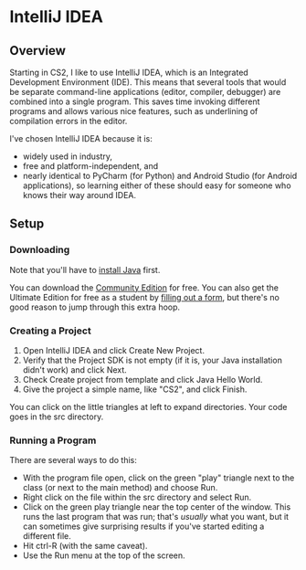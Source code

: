 # IntelliJ IDEA
## Overview
Starting in CS2, I like to use IntelliJ IDEA, which is an Integrated Development Environment (IDE). This means that several
tools that would be separate command-line applications (editor, compiler, debugger) are combined into a single program.
This saves time invoking different programs and allows various nice features, such as underlining of compilation errors
in the editor.

I've chosen IntelliJ IDEA because it is:
- widely used in industry,
- free and platform-independent, and
- nearly identical to PyCharm (for Python) and Android Studio (for Android applications), so learning either of these should
easy for someone who knows their way around IDEA.
## Setup
### Downloading
Note that you'll have to [install Java](development_tools/command_line.md) first.

You can download the [Community Edition](https://www.jetbrains.com/idea/download/) for free. You can also get the Ultimate
Edition for free as a student by [filling out a form](https://www.jetbrains.com/student/), but there's no good reason
to jump through this extra hoop.
### Creating a Project
1. Open IntelliJ IDEA and click Create New Project.
2. Verify that the Project SDK is not empty (if it is, your Java installation didn't work) and click Next.
3. Check Create project from template and click Java Hello World.
4. Give the project a simple name, like "CS2", and click Finish.

You can click on the little triangles at left to expand directories. Your code goes in the src directory.
### Running a Program
There are several ways to do this:
- With the program file open, click on the green "play" triangle next to the class (or next to the main method) and choose Run.
- Right click on the file within the src directory and select Run.
- Click on the green play triangle near the top center of the window. This runs the last program that was run; that's
*usually* what you want, but it can sometimes give surprising results if you've started editing a different file.
- Hit ctrl-R (with the same caveat).
- Use the Run menu at the top of the screen.
